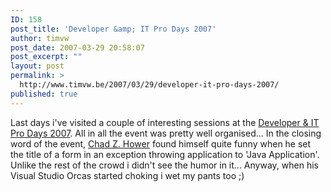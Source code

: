 ```yaml
---
ID: 158
post_title: 'Developer &amp; IT Pro Days 2007'
author: timvw
post_date: 2007-03-29 20:58:07
post_excerpt: ""
layout: post
permalink: >
  http://www.timvw.be/2007/03/29/developer-it-pro-days-2007/
published: true
---
```

<p>Last days i've visited a couple of interesting sessions at the <a href="http://www.microsoft.com/belux/devitprodays/">Developer & IT Pro Days 2007</a>. All in all the event was pretty well organised... In the closing word of the event, <a href="http://blogs.msdn.com/czhower/">Chad Z. Hower</a> found himself quite funny when he set the title of a form in an exception throwing application to 'Java Application'. Unlike the rest of the crowd i didn't see the humor in it...   Anyway, when his Visual Studio Orcas started choking i wet my pants too ;)</p>